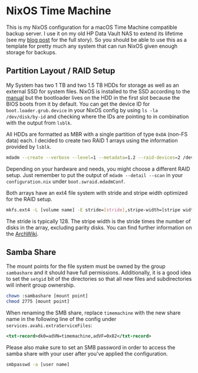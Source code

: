 # NixOS Time Machine

This is my NixOS configuration for a macOS Time Machine compatible backup server. I use it on my old HP Data Vault NAS to extend its lifetime (see my [blog post](https://blog.matoutech.dev/nixos-time-machine/) for the full story). So you should be able to use this as a template for pretty much any system that can run NixOS given enough storage for backups.

## Partition Layout / RAID Setup

My System has two 1 TB and two 1.5 TB HDDs for storage as well as an external SSD for system files. NixOS is installed to the SSD according to the [manual](https://nixos.org/manual/nixos/stable/#sec-installation-manual) but the bootloader lives on the HDD in the first slot because the BIOS boots from it by default. You can get the device ID for `boot.loader.grub.device` in your NixOS config by using `ls -la /dev/disk/by-id` and checking where the IDs are pointing to in combination with the output from `lsblk`.

All HDDs are formatted as MBR with a single partition of type `0xDA` (non-FS data) each. I decided to create two RAID 1 arrays using the information provided by `lsblk`.

```bash
mdadm --create --verbose --level=1 --metadata=1.2 --raid-devices=2 /dev/md/[array name] /dev/[first drive] /dev/[second drive]
```

Depending on your hardware and needs, you might choose a different RAID setup. Just remember to put the output of `mdadm --detail --scan` in your `configuration.nix` under `boot.swraid.mdadmConf`.

Both arrays have an ext4 file system with stride and stripe width optimized for the RAID setup.

```bash
mkfs.ext4 -L [volume name] -E stride=[stride],stripe-width=[stripe width] /dev/md/[array name]
```

The stride is typically 128. The stripe width is the stride times the number of disks in the array, excluding parity disks. You can find further information on the [ArchWiki](https://wiki.archlinux.org/title/RAID#Calculating_the_stride_and_stripe_width).

## Samba Share

The mount points for the file system must be owned by the group `sambashare` and it should have full permissions. Additionally, it is a good idea to set the `setgid` bit of the directories so that all new files and subdirectories will inherit group ownership.

```bash
chown :sambashare [mount point]
chmod 2775 [mount point]
```

When renaming the SMB share, replace `timemachine` with the new share name in the following line of the config under `services.avahi.extraServiceFiles`:

```xml
<txt-record>dk0=adVN=timemachine,adVF=0x82</txt-record>
```

Please also make sure to set an SMB password in order to access the samba share with your user after you've applied the configuration.

```bash
smbpasswd -a [user name]
```
